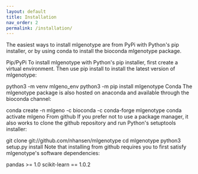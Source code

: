 ```yaml
---
layout: default
title: Installation
nav_order: 2
permalink: /installation/
---
```


The easiest ways to install mlgenotype are from PyPi with Python's pip installer, or by using conda to install the bioconda mlgenotype package.

Pip/PyPi
To install mlgenotype with Python's pip installer, first create a virtual environment. Then use pip install to install the latest version of mlgenotype:

python3 -m venv mlgeno_env
python3 -m pip install mlgenotype
Conda
The mlgenotype package is also hosted on anaconda and available through the bioconda channel:

conda create -n mlgeno -c bioconda -c conda-forge mlgenotype
conda activate mlgeno
From github
If you prefer not to use a package manager, it also works to clone the github repository and run Python's setuptools installer:

git clone git://github.com/nhansen/mlgenotype
cd mlgenotype
python3 setup.py install
Note that installing from github requires you to first satisfy mlgenotype's software dependencies:

pandas >= 1.0
scikit-learn == 1.0.2


